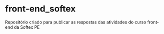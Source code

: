 # front-end_softex
 Repositório criado para publicar as respostas das atividades do curso front-end da Softex PE
